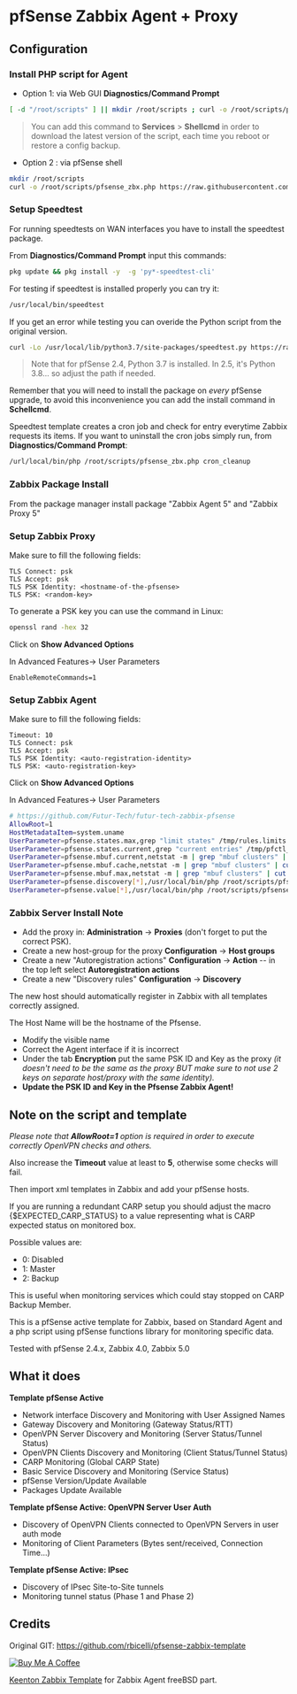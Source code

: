 # pfSense Zabbix Agent + Proxy

## Configuration

### Install PHP script for Agent

- Option 1: via Web GUI **Diagnostics/Command Prompt**

```bash
[ -d "/root/scripts" ] || mkdir /root/scripts ; curl -o /root/scripts/pfsense_zbx.php https://raw.githubusercontent.com/Futur-Tech/futur-tech-zabbix-pfsense/main/pfsense_zbx.php
```
> You can add this command to **Services** > **Shellcmd** in order to download the latest version of the script, each time you reboot or restore a config backup.

- Option 2 : via pfSense shell

```bash
mkdir /root/scripts
curl -o /root/scripts/pfsense_zbx.php https://raw.githubusercontent.com/Futur-Tech/futur-tech-zabbix-pfsense/main/pfsense_zbx.php 
```

### Setup Speedtest

For running speedtests on WAN interfaces you have to install the speedtest package.

From **Diagnostics/Command Prompt** input this commands:

```bash
pkg update && pkg install -y  -g 'py*-speedtest-cli'
```

For testing if speedtest is installed properly you can try it:

```bash
/usr/local/bin/speedtest
```

If you get an error while testing you can overide the Python script from the original version.

```bash
curl -Lo /usr/local/lib/python3.7/site-packages/speedtest.py https://raw.githubusercontent.com/Futur-Tech/speedtest-cli/master/speedtest.py
```

> Note that for pfSense 2.4, Python 3.7 is installed. In 2.5, it's Python 3.8... so adjust the path if needed.

Remember that you will need to install the package on *every* pfSense upgrade, to avoid this inconvenience you can add the install command in **Schellcmd**.

Speedtest template creates a cron job and check for entry everytime Zabbix requests its items. If you want to uninstall the cron jobs simply run, from **Diagnostics/Command Prompt**:

```bash
/url/local/bin/php /root/scripts/pfsense_zbx.php cron_cleanup
```

### Zabbix Package Install

From the package manager install package "Zabbix Agent 5" and "Zabbix Proxy 5"

### Setup Zabbix Proxy

Make sure to fill the following fields:

```
TLS Connect: psk
TLS Accept: psk
TLS PSK Identity: <hostname-of-the-pfsense>
TLS PSK: <random-key>
```
To generate a PSK key you can use the command in Linux: 
    
```bash
openssl rand -hex 32
```

Click on **Show Advanced Options**

In Advanced Features-> User Parameters

```
EnableRemoteCommands=1
```

### Setup Zabbix Agent

Make sure to fill the following fields:

```
Timeout: 10
TLS Connect: psk
TLS Accept: psk
TLS PSK Identity: <auto-registration-identity>
TLS PSK: <auto-registration-key>
```
Click on **Show Advanced Options**

In Advanced Features-> User Parameters

```bash
# https://github.com/Futur-Tech/futur-tech-zabbix-pfsense
AllowRoot=1
HostMetadataItem=system.uname
UserParameter=pfsense.states.max,grep "limit states" /tmp/rules.limits | cut -f4 -d ' '
UserParameter=pfsense.states.current,grep "current entries" /tmp/pfctl_si_out | tr -s ' ' | cut -f4 -d ' '
UserParameter=pfsense.mbuf.current,netstat -m | grep "mbuf clusters" | cut -f1 -d ' ' | cut -d '/' -f1
UserParameter=pfsense.mbuf.cache,netstat -m | grep "mbuf clusters" | cut -f1 -d ' ' | cut -d '/' -f2
UserParameter=pfsense.mbuf.max,netstat -m | grep "mbuf clusters" | cut -f1 -d ' ' | cut -d '/' -f4
UserParameter=pfsense.discovery[*],/usr/local/bin/php /root/scripts/pfsense_zbx.php discovery $1
UserParameter=pfsense.value[*],/usr/local/bin/php /root/scripts/pfsense_zbx.php $1 $2 $3
```

### Zabbix Server Install Note

- Add the proxy in: **Administration** -> **Proxies** (don't forget to put the correct PSK).
- Create a new host-group for the proxy **Configuration** -> **Host groups**
- Create a new "Autoregistration actions" **Configuration** -> **Action** -- in the top left select **Autoregistration actions**
- Create a new "Discovery rules" **Configuration** -> **Discovery**

The new host should automatically register in Zabbix with all templates correctly assigned.

The Host Name will be the hostname of the Pfsense.

* Modify the visible name
* Correct the Agent interface if it is incorrect
* Under the tab **Encryption** put the same PSK ID and Key as the proxy *(it doesn't need to be the same as the proxy BUT make sure to not use 2 keys on separate host/proxy with the same identity).*
* **Update the PSK ID and Key in the Pfsense Zabbix Agent!**

## Note on the script and template

_Please note that **AllowRoot=1** option is required in order to execute correctly OpenVPN checks and others._

Also increase the **Timeout** value at least to **5**, otherwise some checks will fail.

Then import xml templates in Zabbix and add your pfSense hosts.

If you are running a redundant CARP setup you should adjust the macro {$EXPECTED_CARP_STATUS} to a value representing what is CARP expected status on monitored box.

Possible values are:

 - 0: Disabled
 - 1: Master
 - 2: Backup

This is useful when monitoring services which could stay stopped on CARP Backup Member.

This is a pfSense active template for Zabbix, based on Standard Agent and a php script using pfSense functions library for monitoring specific data.

Tested with pfSense 2.4.x, Zabbix 4.0, Zabbix 5.0

## What it does

**Template pfSense Active**
 
 - Network interface Discovery and Monitoring with User Assigned Names
 - Gateway Discovery and Monitoring (Gateway Status/RTT)
 - OpenVPN Server Discovery and Monitoring (Server Status/Tunnel Status)
 - OpenVPN Clients Discovery and Monitoring (Client Status/Tunnel Status)
 - CARP Monitoring (Global CARP State)
 - Basic Service Discovery and Monitoring (Service Status)
 - pfSense Version/Update Available
 - Packages Update Available
 
**Template pfSense Active: OpenVPN Server User Auth**

 - Discovery of OpenVPN Clients connected to OpenVPN Servers in user auth mode
 - Monitoring of Client Parameters (Bytes sent/received, Connection Time...) 

**Template pfSense Active: IPsec**

 - Discovery of IPsec Site-to-Site tunnels
 - Monitoring tunnel status (Phase 1 and Phase 2)

## Credits

Original GIT: https://github.com/rbicelli/pfsense-zabbix-template

[![Buy Me A Coffee](https://www.buymeacoffee.com/assets/img/custom_images/orange_img.png)](https://www.buymeacoffee.com/rbicelli)

[Keenton Zabbix Template](https://github.com/keentonsas/zabbix-template-pfsense) for Zabbix Agent freeBSD part.
